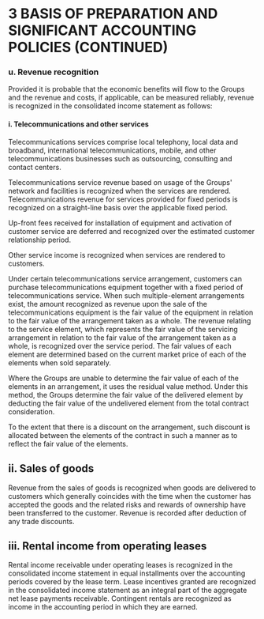 # 3 BASIS OF PREPARATION AND SIGNIFICANT ACCOUNTING POLICIES (CONTINUED)

### u. Revenue recognition

Provided it is probable that the economic benefits will flow to the Groups and the revenue and costs, if applicable, can be measured reliably, revenue is recognized in the consolidated income statement as follows:

#### i. Telecommunications and other services

Telecommunications services comprise local telephony, local data and broadband, international telecommunications, mobile, and other telecommunications businesses such as outsourcing, consulting and contact centers.

Telecommunications service revenue based on usage of the Groups' network and facilities is recognized when the services are rendered. Telecommunications revenue for services provided for fixed periods is recognized on a straight-line basis over the applicable fixed period.

Up-front fees received for installation of equipment and activation of customer service are deferred and recognized over the estimated customer relationship period.

Other service income is recognized when services are rendered to customers.

Under certain telecommunications service arrangement, customers can purchase telecommunications equipment together with a fixed period of telecommunications service. When such multiple-element arrangements exist, the amount recognized as revenue upon the sale of the telecommunications equipment is the fair value of the equipment in relation to the fair value of the arrangement taken as a whole. The revenue relating to the service element, which represents the fair value of the servicing arrangement in relation to the fair value of the arrangement taken as a whole, is recognized over the service period. The fair values of each element are determined based on the current market price of each of the elements when sold separately.

Where the Groups are unable to determine the fair value of each of the elements in an arrangement, it uses the residual value method. Under this method, the Groups determine the fair value of the delivered element by deducting the fair value of the undelivered element from the total contract consideration.

To the extent that there is a discount on the arrangement, such discount is allocated between the elements of the contract in such a manner as to reflect the fair value of the elements.

## ii. Sales of goods

Revenue from the sales of goods is recognized when goods are delivered to customers which generally coincides with the time when the customer has accepted the goods and the related risks and rewards of ownership have been transferred to the customer. Revenue is recorded after deduction of any trade discounts.

## iii. Rental income from operating leases

Rental income receivable under operating leases is recognized in the consolidated income statement in equal installments over the accounting periods covered by the lease term. Lease incentives granted are recognized in the consolidated income statement as an integral part of the aggregate net lease payments receivable. Contingent rentals are recognized as income in the accounting period in which they are earned.